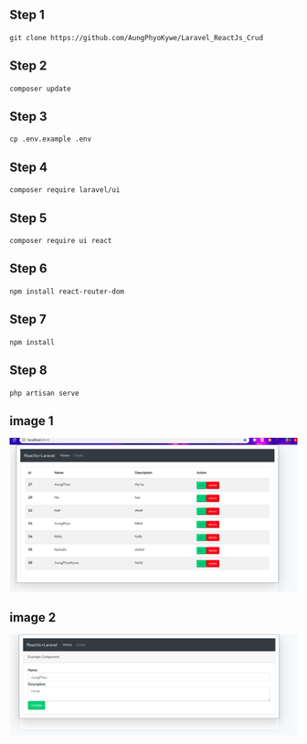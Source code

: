 ## Step 1

`git clone https://github.com/AungPhyoKywe/Laravel_ReactJs_Crud`

## Step 2

`composer update`

## Step 3

`cp .env.example .env`

## Step 4

`composer require laravel/ui`

## Step 5

`composer require ui react`

## Step 6

`npm install react-router-dom`

## Step 7

`npm install`

## Step 8

`php artisan serve`

## image 1

<img src="https://github.com/AungPhyoKywe/Laravel_ReactJs_Crud/blob/master/Screenshot%20from%202020-03-22%2018-31-56.png">

## image 2

<img src="https://github.com/AungPhyoKywe/Laravel_ReactJs_Crud/blob/master/Screenshot%20from%202020-03-22%2018-32-34.png">
